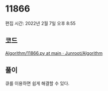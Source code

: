 # 11866

편집 시간: 2022년 2월 7일 오후 8:55

## 코드

[Algorithm/11866.py at main · Junroot/Algorithm](https://github.com/Junroot/Algorithm/blob/main/backjoon/11866.py)

## 풀이

큐를 이용하면 쉽게 해결할 수 있다.